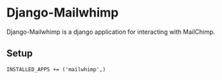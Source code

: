 # Django-Mailwhimp

Django-Mailwhimp is a django application for interacting with MailChimp.

## Setup

    INSTALLED_APPS += ('mailwhimp',)